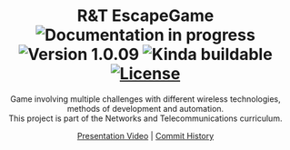 <h1 align="center">R&T EscapeGame
  <br>
  <img src="https://badgen.net/static/status/Documentation%20In%20Progress/orange" alt="Documentation in progress">
  <img src="https://badgen.net/static/version/1.0.0/blue" alt="Version 1.0.09">
  <img src="https://badgen.net/static/buildable/Kinda/red" alt="Kinda buildable">
  <a href="https://github.com/Nolan-BY/EscapeGame/blob/main/LICENSE"><img src="https://badgen.net/static/license/GPL-3.0/purple" alt="License"></a>
</h1>

<p align="center">
  Game involving multiple challenges with different wireless technologies, methods of development and automation.
  <br>
  This project is part of the Networks and Telecommunications curriculum.
</p>

<div align="center">
  <a href="https://youtu.be/hQPirTYJ55A">Presentation Video</a> | <a href="https://youtu.be/tbT2aAykv50">Commit History</a>
</div>

